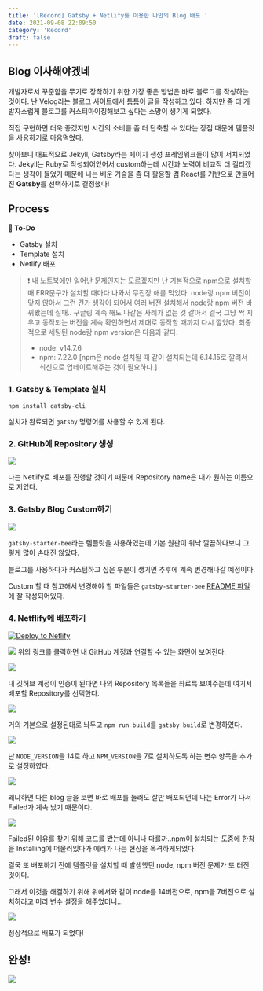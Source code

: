 ```yaml
---
title: '[Record] Gatsby + Netlify를 이용한 나만의 Blog 배포 '
date: 2021-09-08 22:09:50
category: 'Record'
draft: false
---
```


## Blog 이사해야겠네

개발자로서 꾸준함을 무기로 장착하기 위한 가장 좋은 방법은 바로 블로그를 작성하는 것이다. 난 Velog라는 블로그 사이트에서 틈틈이 글을 작성하고 있다. 하지만 좀 더 개발자스럽게 블로그를 커스터마이징해보고 싶다는 소망이 생기게 되었다.

직접 구현하면 더욱 좋겠지만 시간의 소비를 좀 더 단축할 수 있다는 장점 때문에 템플릿을 사용하기로 마음먹었다.

찾아보니 대표적으로 Jekyll, Gatsby라는 페이지 생성 프레임워크들이 많이 서치되었다. Jekyll는 Ruby로 작성되어있어서 custom하는데 시간과 노력이 비교적 더 걸리겠다는 생각이 들었기 때문에 나는 배운 기술을 좀 더 활용할 겸 React를 기반으로 만들어진 **Gatsby**를 선택하기로 결정했다!

## Process

**📍 To-Do**

- Gatsby 설치
- Template 설치
- Netlify 배포

> ❗️ 내 노트북에만 일어난 문제인지는 모르겠지만 난 기본적으로 npm으로 설치할 때 ERR문구가 설치할 때마다 나와서 무진장 애를 먹었다. node랑 npm 버전이 맞지 않아서 그런 건가 생각이 되어서 여러 버전 설치해서 node랑 npm 버전 바꿔봤는데 실패.. 구글링 계속 해도 나같은 사례가 없는 것 같아서 결국 그냥 싹 지우고 동작되는 버전을 계속 확인하면서 제대로 동작할 때까지 다시 깔았다.
> 최종적으로 세팅된 node랑 npm version은 다음과 같다.
>
> - node: v14.7.6
> - npm: 7.22.0 [npm은 node 설치될 때 같이 설치되는데 6.14.15로 깔려서 최신으로 업데이트해주는 것이 필요하다.]

### 1. Gatsby & Template 설치

```
npm install gatsby-cli
```

설치가 완료되면 `gatsby` 명령어를 사용할 수 있게 된다.

### 2. GitHub에 Repository 생성

![](https://images.velog.io/images/silviaoh/post/00fea24a-0607-4835-99d9-477564765e9f/image.png)

나는 Netlify로 배포를 진행할 것이기 때문에 Repository name은 내가 원하는 이름으로 지었다.

### 3. Gatsby Blog Custom하기

![](https://images.velog.io/images/silviaoh/post/c34ba44e-c622-4e50-9fcf-cda170a026cb/image.png)

`gatsby-starter-bee`라는 템플릿을 사용하였는데 기본 원판이 워낙 깔끔하다보니 그렇게 많이 손대진 않았다.

블로그를 사용하다가 커스텀하고 싶은 부분이 생기면 추후에 계속 변경해나갈 예정이다.

Custom 할 때 참고해서 변경해야 할 파일들은 `gatsby-starter-bee` [README 파일](https://github.com/JaeYeopHan/gatsby-starter-bee)에 잘 작성되어있다.

### 4. Netflify에 배포하기

[![Deploy to Netlify](https://www.netlify.com/img/deploy/button.svg)](https://app.netlify.com/start)

![](https://images.velog.io/images/silviaoh/post/b495db07-6c4d-4ebb-a876-a414f86b8dc4/image.png)
위의 링크를 클릭하면 내 GitHub 계정과 연결할 수 있는 화면이 보여진다.

![](https://images.velog.io/images/silviaoh/post/7b8b8280-3cf6-48e8-9761-634e7fb43cf7/image.png)

내 깃허브 계정이 인증이 된다면 나의 Repository 목록들을 좌르륵 보여주는데 여기서 배포할 Repository를 선택한다.

![](https://images.velog.io/images/silviaoh/post/d9cb5ae0-11c2-48c9-8941-ed5cabd83676/image.png)

거의 기본으로 설정된대로 놔두고 `npm run build`를 `gatsby build`로 변경하였다.

![](https://images.velog.io/images/silviaoh/post/e23dadbb-aea5-40e5-942e-a1e36153a8e4/image.png)

난 `NODE_VERSION`을 14로 하고 `NPM_VERSION`을 7로 설치하도록 하는 변수 항목을 추가로 설정하였다.

![](https://images.velog.io/images/silviaoh/post/05a76354-58d0-4629-9f5a-0c6255c0ca76/image.png)

왜냐하면 다른 blog 글을 보면 바로 배포를 눌러도 잘만 배포되던데 나는 Error가 나서 Failed가 계속 났기 때문이다.

![](https://images.velog.io/images/silviaoh/post/dcf6079d-c551-429c-b1d2-404375295ea2/image.png)

Failed된 이유를 찾기 위해 코드를 봤는데 아니나 다를까..npm이 설치되는 도중에 한참을 Installing에 머물러있다가 에러가 나는 현상을 목격하게되었다.

결국 또 배포하기 전에 템플릿을 설치할 때 발생했던 node, npm 버전 문제가 또 터진 것이다.

그래서 이것을 해결하기 위해 위에서와 같이 node를 14버전으로, npm을 7버전으로 설치하라고 미리 변수 설정을 해주었더니...

![](https://images.velog.io/images/silviaoh/post/93e3a193-dbe8-409d-b518-d7c18fbdadb0/image.png)

정상적으로 배포가 되었다!

## 완성!

![](https://images.velog.io/images/silviaoh/post/6953e0a5-e1a6-4814-a789-c07a15088fc4/image.png)
